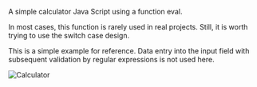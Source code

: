 A simple calculator Java Script using a function eval.

In most cases, this function is rarely used in real projects. 
Still, it is worth trying to use the switch case design.

This is a simple example for reference. Data entry into the input field with subsequent validation by regular expressions is not used here.

![Calculator](https://user-images.githubusercontent.com/119622477/205402410-c7a25360-36ef-4d62-bed2-b373a4eace16.png)
